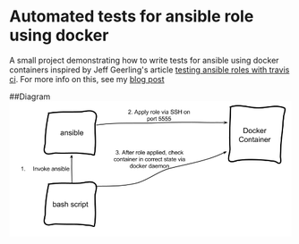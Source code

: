 # Automated tests for ansible role using docker

A small project demonstrating how to write tests for ansible using docker containers inspired by Jeff Geerling's article  [testing ansible roles with travis ci](https://servercheck.in/blog/testing-ansible-roles-travis-ci-github).  For more info on this, see my [blog post](http://phillbarber.blogspot.co.uk/2015/04/docker-offers-great-way-of-testing.html)

##Diagram
![Architecture Diagram](diagram.png)
